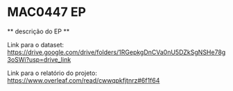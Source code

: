 # MAC0447 EP

** descrição do EP **

Link para o dataset: https://drive.google.com/drive/folders/1RGepkgDnCVa0nU5DZkSgNSHe78g3oSWi?usp=drive_link

Link para o relatório do projeto: https://www.overleaf.com/read/cwwqpkfjtnrz#6f1f64
